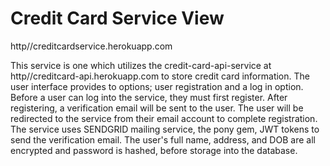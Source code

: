 # Credit Card Service View
http//creditcardservice.herokuapp.com



This service is one which utilizes the credit-card-api-service at http//creditcard-api.herokuapp.com to store credit card information. The user interface provides to options;  user registration and a log in option. Before a user can log into the service, they must first register. After registering, a verification email will be sent to the user. The user will be redirected to the service from their email account to complete registration. The service uses SENDGRID mailing service, the pony gem, JWT tokens to send the verification email. The user's full name, address, and DOB are all encrypted and password is hashed, before storage into the database.
